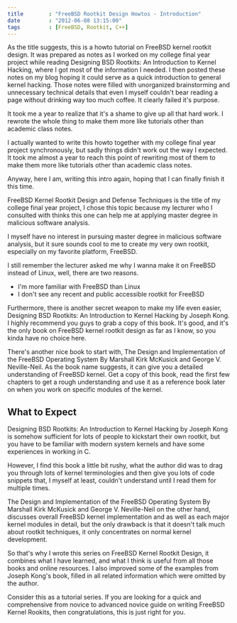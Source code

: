 ```yaml
---
title        : "FreeBSD Rootkit Design Howtos - Introduction"
date         : "2012-06-08 13:15:00"
tags         : [FreeBSD, Rootkit, C++]
---
```


As the title suggests, this is a howto tutorial on FreeBSD kernel rootkit
design. It was prepared as notes as I worked on my college final year project
while reading Designing BSD Rootkits: An Introduction to Kernel Hacking, where I
got most of the information I needed. I then posted these notes on my blog
hoping it could serve as a quick introduction to general kernel hacking. Those
notes were filled with unorganized brainstorming and unnecessary technical
details that even I myself couldn't bear reading a page without drinking way too
much coffee. It clearly failed it's purpose.

It took me a year to realize that it's a shame to give up all that hard work. I
rewrote the whole thing to make them more like tutorials other than academic
class notes.

I actually wanted to write this howto together with my college final year
project synchronously, but sadly things didn't work out the way I expected.
It took me almost a year to reach this point of rewriting most of them to make
them more like tutorials other than academic class notes.


Anyway, here I am, writing this intro again, hoping that I can finally finish it
this time.

FreeBSD Kernel Rootkit Design and Defense Techniques is the title of my college
final year project, I chose this topic because my lecturer who I consulted with
thinks this one can help me at applying master degree in malicious software
analysis.

I myself have no interest in pursuing master degree in malicious software
analysis, but it sure sounds cool to me to create my very own rootkit,
especially on my favorite platform, FreeBSD.

I still remember the lecturer asked me why I wanna make it on FreeBSD instead of
Linux, well, there are two reasons.

* I'm more familiar with FreeBSD than Linux
* I don't see any recent and public accessible rootkit for FreeBSD

Furthermore, there is another secret weapon to make my life even easier,
Designing BSD Rootkits: An Introduction to Kernel Hacking by Joseph Kong. I
highly recommend you guys to grab a copy of this book. It's good, and it's the
only book on FreeBSD kernel rootkit design as far as I know, so you kinda have
no choice here.

There's another nice book to start with, The Design and Implementation of the
FreeBSD Operating System By Marshall Kirk McKusick and George V. Neville-Neil.
As the book name suggests, it can give you a detailed understanding of FreeBSD
kernel. Get a copy of this book, read the first few chapters to get a rough
understanding and use it as a reference book later on when you work on specific
modules of the kernel.

## What to Expect

Designing BSD Rootkits: An Introduction to Kernel Hacking by Joseph Kong is
somehow sufficient for lots of people to kickstart their own rootkit, but you
have to be familiar with modern system kernels and have some experiences in
working in C.

However, I find this book a little bit rushy, what the author did was to drag
you through lots of kernel terminologies and then give you lots of code snippets
that, I myself at least, couldn't understand until I read them for multiple
times.

The Design and Implementation of the FreeBSD Operating System By Marshall Kirk
McKusick and George V. Neville-Neil on the other hand, discusses overall FreeBSD
kernel implementation and as well as each major kernel modules in detail, but
the only drawback is that it doesn't talk much about rootkit techniques, it only
concentrates on normal kernel development.


So that's why I wrote this series on FreeBSD Kernel Rootkit Design, it combines
what I have learned, and what I think is useful from all those books and online
resources.
I also improved some of the examples from Joseph Kong's book, filled in all
related information which were omitted by the author.

Consider this as a tutorial series. If you are looking for a quick and
comprehensive from novice to advanced novice guide on writing FreeBSD Kernel
Rookits, then congratulations, this is just right for you.
